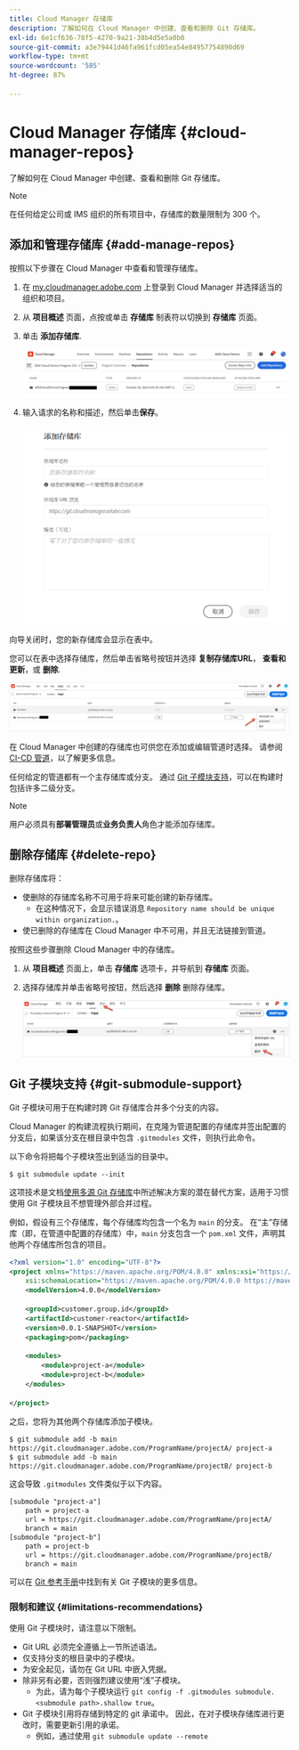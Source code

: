 ```yaml
---
title: Cloud Manager 存储库
description: 了解如何在 Cloud Manager 中创建、查看和删除 Git 存储库。
exl-id: 6e1cf636-78f5-4270-9a21-38b4d5e5a0b0
source-git-commit: a3e79441d46fa961fcd05ea54e84957754890d69
workflow-type: tm+mt
source-wordcount: '585'
ht-degree: 87%

---
```



# Cloud Manager 存储库 {#cloud-manager-repos}

了解如何在 Cloud Manager 中创建、查看和删除 Git 存储库。

>[!NOTE]
>
>在任何给定公司或 IMS 组织的所有项目中，存储库的数量限制为 300 个。

## 添加和管理存储库 {#add-manage-repos}

按照以下步骤在 Cloud Manager 中查看和管理存储库。

1. 在 [my.cloudmanager.adobe.com](https://my.cloudmanager.adobe.com/) 上登录到 Cloud Manager 并选择适当的组织和项目。

1. 从 **项目概述** 页面，点按或单击 **存储库** 制表符以切换到 **存储库** 页面。

1. 单击 **添加存储库**.

   ![添加“存储库”按钮](/help/implementing/cloud-manager/assets/repos/create-repo2.png)

1. 输入请求的名称和描述，然后单击&#x200B;**保存**。

   ![添加“存储库”对话框](/help/implementing/cloud-manager/assets/repos/repo-1.png)

向导关闭时，您的新存储库会显示在表中。

您可以在表中选择存储库，然后单击省略号按钮并选择 **复制存储库URL**， **查看和更新**，或 **删除**.

![存储库选项](/help/implementing/cloud-manager/assets/repos/create-repo3.png)

在 Cloud Manager 中创建的存储库也可供您在添加或编辑管道时选择。 请参阅 [CI-CD 管道](/help/implementing/cloud-manager/configuring-pipelines/introduction-ci-cd-pipelines.md)，以了解更多信息。

任何给定的管道都有一个主存储库或分支。 通过 [Git 子模块支持](#git-submodule-support)，可以在构建时包括许多二级分支。

>[!NOTE]
>
>用户必须具有&#x200B;**部署管理员**&#x200B;或&#x200B;**业务负责人**&#x200B;角色才能添加存储库。

## 删除存储库 {#delete-repo}

删除存储库将：

* 使删除的存储库名称不可用于将来可能创建的新存储库。
   * 在这种情况下，会显示错误消息 `Repository name should be unique within organization.`。
* 使已删除的存储库在 Cloud Manager 中不可用，并且无法链接到管道。

按照这些步骤删除 Cloud Manager 中的存储库。

1. 从 **项目概述** 页面上，单击 **存储库** 选项卡，并导航到 **存储库** 页面。

1. 选择存储库并单击省略号按钮，然后选择 **删除** 删除存储库。

   ![删除存储库](/help/implementing/cloud-manager/assets/repos/delete-repo.png)

## Git 子模块支持 {#git-submodule-support}

Git 子模块可用于在构建时跨 Git 存储库合并多个分支的内容。

Cloud Manager 的构建流程执行期间，在克隆为管道配置的存储库并签出配置的分支后，如果该分支在根目录中包含 `.gitmodules` 文件，则执行此命令。

以下命令将把每个子模块签出到适当的目录中。

```
$ git submodule update --init
```

这项技术是文档[使用多源 Git 存储库](/help/implementing/cloud-manager/managing-code/working-with-multiple-source-git-repositories.md)中所述解决方案的潜在替代方案，适用于习惯使用 Git 子模块且不想管理外部合并过程。

例如，假设有三个存储库，每个存储库均包含一个名为 `main` 的分支。 在“主”存储库（即，在管道中配置的存储库）中，`main` 分支包含一个 `pom.xml` 文件，声明其他两个存储库所包含的项目。

```xml
<?xml version="1.0" encoding="UTF-8"?>
<project xmlns="https://maven.apache.org/POM/4.0.0" xmlns:xsi="https://www.w3.org/2001/XMLSchema-instance"
    xsi:schemaLocation="https://maven.apache.org/POM/4.0.0 https://maven.apache.org/maven-v4_0_0.xsd">
    <modelVersion>4.0.0</modelVersion>
   
    <groupId>customer.group.id</groupId>
    <artifactId>customer-reactor</artifactId>
    <version>0.0.1-SNAPSHOT</version>
    <packaging>pom</packaging>
   
    <modules>
        <module>project-a</module>
        <module>project-b</module>
    </modules>
   
</project>
```

之后，您将为其他两个存储库添加子模块。

```shell
$ git submodule add -b main https://git.cloudmanager.adobe.com/ProgramName/projectA/ project-a
$ git submodule add -b main https://git.cloudmanager.adobe.com/ProgramName/projectB/ project-b
```

这会导致 `.gitmodules` 文件类似于以下内容。

```text
[submodule "project-a"]
    path = project-a
    url = https://git.cloudmanager.adobe.com/ProgramName/projectA/
    branch = main
[submodule "project-b"]
    path = project-b
    url = https://git.cloudmanager.adobe.com/ProgramName/projectB/
    branch = main
```

可以在 [Git 参考手册](https://git-scm.com/book/en/v2/Git-Tools-Submodules)中找到有关 Git 子模块的更多信息。

### 限制和建议 {#limitations-recommendations}

使用 Git 子模块时，请注意以下限制。

* Git URL 必须完全遵循上一节所述语法。
* 仅支持分支的根目录中的子模块。
* 为安全起见，请勿在 Git URL 中嵌入凭据。
* 除非另有必要，否则强烈建议使用“浅”子模块。
   * 为此，请为每个子模块运行 `git config -f .gitmodules submodule.<submodule path>.shallow true`。
* Git 子模块引用将存储到特定的 git 承诺中。 因此，在对子模块存储库进行更改时，需要更新引用的承诺。
   * 例如，通过使用 `git submodule update --remote`
